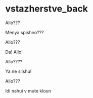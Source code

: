 # vstazherstve_back


Allo???

Menya spishno???

Allo???


Da! Allo!


Allo????


Ya ne slishu!


Allo???



Idi nahui v mute kloun

